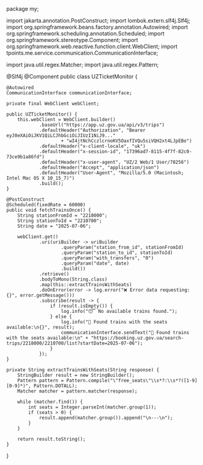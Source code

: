 package my;


import jakarta.annotation.PostConstruct;
import lombok.extern.slf4j.Slf4j;
import org.springframework.beans.factory.annotation.Autowired;
import org.springframework.scheduling.annotation.Scheduled;
import org.springframework.stereotype.Component;
import org.springframework.web.reactive.function.client.WebClient;
import tpoints.me.service.communication.CommunicationInterface;

import java.util.regex.Matcher;
import java.util.regex.Pattern;

@Slf4j
@Component
public class UZTicketMonitor {

    @Autowired
    CommunicationInterface communicationInterface;

    private final WebClient webClient;

    public UZTicketMonitor() {
        this.webClient = WebClient.builder()
                .baseUrl("https://app.uz.gov.ua/api/v3/trips")
                .defaultHeader("Authorization", "Bearer eyJ0eXAiOiJKV1QiLCJhbGciOiJIUzI1NiJ9..."
                        + "wI4jtNchCczlcrnoKV5OaxfIVQu5siVQH2xt4LJpEBo")
                .defaultHeader("x-client-locale", "uk")
                .defaultHeader("x-session-id", "17396ad7-8115-4f7f-82c0-73ce9b1a86fd")
                .defaultHeader("x-user-agent", "UZ/2 Web/1 User/78256")
                .defaultHeader("Accept", "application/json")
                .defaultHeader("User-Agent", "Mozilla/5.0 (Macintosh; Intel Mac OS X 10_15_7)")
                .build();
    }

    @PostConstruct
    @Scheduled(fixedRate = 60000)
    public void fetchTrainsOnce() {
        String stationFromId = "2218000";
        String stationToId = "2210700";
        String date = "2025-07-06";

        webClient.get()
                .uri(uriBuilder -> uriBuilder
                        .queryParam("station_from_id", stationFromId)
                        .queryParam("station_to_id", stationToId)
                        .queryParam("with_transfers", "0")
                        .queryParam("date", date)
                        .build())
                .retrieve()
                .bodyToMono(String.class)
                .map(this::extractTrainsWithSeats)
                .doOnError(error -> log.error("❌ Error data requesting: {}", error.getMessage()))
                .subscribe(result -> {
                    if (result.isEmpty()) {
                        log.info("😴 No available trains found.");
                    } else {
                        log.info("🎉 Found trains with the seats available:\n{}", result);
                        communicationInterface.sendText("🎉 Found trains with the seats available:\n" + "https://booking.uz.gov.ua/search-trips/2218000/2210700/list?startDate=2025-07-06");
                    }
                });
    }

    private String extractTrainsWithSeats(String response) {
        StringBuilder result = new StringBuilder();
        Pattern pattern = Pattern.compile("\"free_seats\"\\s*?:\\s*?([1-9][0-9]*)", Pattern.DOTALL);
        Matcher matcher = pattern.matcher(response);

        while (matcher.find()) {
            int seats = Integer.parseInt(matcher.group(1));
            if (seats > 0) {
                result.append(matcher.group()).append("\n---\n");
            }
        }

        return result.toString();
    }
}

